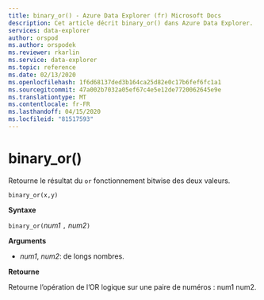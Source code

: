 ```yaml
---
title: binary_or() - Azure Data Explorer (fr) Microsoft Docs
description: Cet article décrit binary_or() dans Azure Data Explorer.
services: data-explorer
author: orspod
ms.author: orspodek
ms.reviewer: rkarlin
ms.service: data-explorer
ms.topic: reference
ms.date: 02/13/2020
ms.openlocfilehash: 1f6d68137ded3b164ca25d82e0c17b6fef6fc1a1
ms.sourcegitcommit: 47a002b7032a05ef67c4e5e12de7720062645e9e
ms.translationtype: MT
ms.contentlocale: fr-FR
ms.lasthandoff: 04/15/2020
ms.locfileid: "81517593"
---
```

# <a name="binary_or"></a>binary_or()

Retourne le résultat du `or` fonctionnement bitwise des deux valeurs. 

```kusto
binary_or(x,y)
```

**Syntaxe**

`binary_or(`*num1* `,` *num2*`)`

**Arguments**

* *num1*, *num2*: de longs nombres.

**Retourne**

Retourne l’opération de l’OR logique sur une paire de numéros : num1 num2.